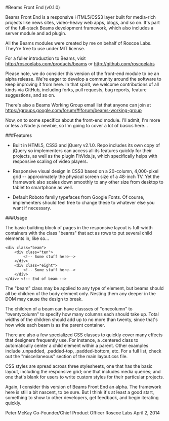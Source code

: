 #Beams Front End (v0.1.0)

Beams Front End is a responsive HTML5/CSS3 layer built for media-rich projects like news sites, video-heavy web apps, blogs, and so on. It's part of the full-stack Beams development framework, which also includes a server module and ad plugin.

All the Beams modules were created by me on behalf of Roscoe Labs. They're free to use under MIT license. 

For a fuller introduction to Beams, visit http://roscoelabs.com/products/beams or http://github.com/roscoelabs

Please note, we do consider this version of the front-end module to be an alpha release. We're eager to develop a community around the software to keep improving it from here. In that spirit, we welcome contributions of all kinds via GitHub, including forks, pull requests, bug reports, feature suggestions, and so on.

There's also a Beams Working Group email list that anyone can join at https://groups.google.com/forum/#!forum/beams-working-group

Now, on to some specifics about the front-end module. I'll admit, I'm more or less a Node.js newbie, so I'm going to cover a lot of basics here...



###Features

- Built in HTML5, CSS3 and jQuery v2.1.0. Repo includes its own copy of jQuery so implementers can access all its features quickly for their projects, as well as the plugin FitVids.js, which specifically helps with responsive scaling of video players.

- Responsive visual design in CSS3 based on a 20-column, 4,000-pixel grid -- approximately the physical screen size of a 48-inch TV. Yet the framework also scales down smoothly to any other size from desktop to tablet to smartphone as well.

- Default Roboto family typefaces from Google Fonts. Of course, implementers should feel free to change these to whatever else you want if necessary.


###Usage

The basic building block of pages in the responsive layout is full-width containers with the class "beams" that act as rows to put several child elements in, like so...

	<div class="beam">
		<div class="ten">
			<!-- Some stuff here-->
		</div>
		<div class="eight">
			<!-- Some stuff here-->
		</div>
	</div> <!-- End of beam -->

The "beam" class may be applied to any type of element, but beams should all be children of the body element only. Nesting them any deeper in the DOM may cause the design to break.

The children of a beam can have classses of "onecolumn" to "twentycolumn" to specify how many columns each should take up. Total widths of the children should add up to no more than twenty, since that's how wide each beam is as the parent container.

There are also a few specialized CSS classes to quickly cover many effects that designers frequently use. For instance, a .centered class to automatically center a child element within a parent. Other examples include .unpadded, .padded-top, .padded-bottom, etc. For a full list, check out the "miscellaneous" section of the main layout.css file.

CSS styles are spread across three stylesheets, one that has the basic layout, including the responsive grid; one that includes media queries; and one that's blank for users to write custom styles for their particular projects.

Again, I consider this version of Beams Front End an alpha. The framework here is still a bit nascent, to be sure. But I think it's at least a good start, something to show to other developers, get feedback, and begin iterating quickly.

Peter McKay
Co-Founder/Chief Product Officer
Roscoe Labs
April 2, 2014
